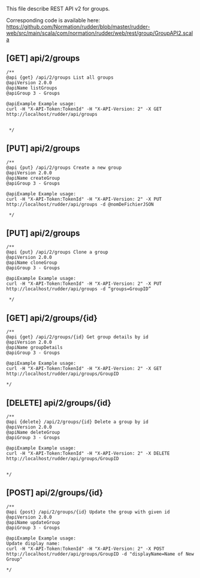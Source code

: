 
This file describe REST API v2 for groups.

Corresponding code is available here: 
https://github.com/Normation/rudder/blob/master/rudder-web/src/main/scala/com/normation/rudder/web/rest/group/GroupAPI2.scala


[GET] api/2/groups
-----------------

    /**
    @api {get} /api/2/groups List all groups
    @apiVersion 2.0.0
    @apiName listGroups
    @apiGroup 3 - Groups
    
    @apiExample Example usage:
    curl -H "X-API-Token:TokenId" -H "X-API-Version: 2" -X GET http://localhost/rudder/api/groups


     */


[PUT] api/2/groups
-----------------

    /**
    @api {put} /api/2/groups Create a new group
    @apiVersion 2.0.0
    @apiName createGroup
    @apiGroup 3 - Groups
    
    @apiExample Example usage:
    curl -H "X-API-Token:TokenId" -H "X-API-Version: 2" -X PUT http://localhost/rudder/api/groups -d @nomDeFichierJSON

     */


[PUT] api/2/groups
-----------------

    /**
    @api {put} /api/2/groups Clone a group
    @apiVersion 2.0.0
    @apiName cloneGroup
    @apiGroup 3 - Groups
    
    @apiExample Example usage:
    curl -H "X-API-Token:TokenId" -H "X-API-Version: 2" -X PUT http://localhost/rudder/api/groups -d “groups=GroupID”

     */

[GET] api/2/groups/{id}
--------------------------

    /**
    @api {get} /api/2/groups/{id} Get group details by id
    @apiVersion 2.0.0
    @apiName groupDetails
    @apiGroup 3 - Groups
     
    @apiExample Example usage:
    curl -H "X-API-Token:TokenId" -H "X-API-Version: 2" -X GET http://localhost/rudder/api/groups/GroupID

    */

[DELETE] api/2/groups/{id}
--------------------------

    /**
    @api {delete} /api/2/groups/{id} Delete a group by id
    @apiVersion 2.0.0
    @apiName deleteGroup
    @apiGroup 3 - Groups
     
    @apiExample Example usage:
    curl -H "X-API-Token:TokenId" -H "X-API-Version: 2" -X DELETE http://localhost/rudder/api/groups/GroupID


    */


[POST] api/2/groups/{id}
--------------------------

    /**
    @api {post} /api/2/groups/{id} Update the group with given id
    @apiVersion 2.0.0
    @apiName updateGroup
    @apiGroup 3 - Groups
     
    @apiExample Example usage:
    Update display name: 
    curl -H "X-API-Token:TokenId" -H "X-API-Version: 2" -X POST http://localhost/rudder/api/groups/GroupID -d "displayName=Name of New Group"

    */
